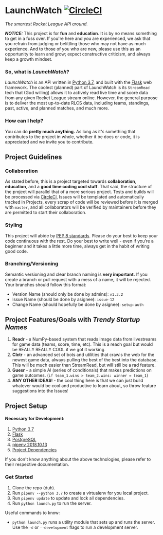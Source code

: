 # LaunchWatch [![CircleCI](https://circleci.com/gh/elliott-maguire/launchwatch.svg?style=svg&circle-token=2f58c0ef74352215db889dcefbbc54d0f52b7a1e)](https://circleci.com/gh/elliott-maguire/launchwatch)

*The smartest Rocket League API around.*

***NOTICE:*** This project is for **fun** and **education**.
It is by no means something to get in a fuss over. If you're here and you are experienced, we ask that you refrain from judging or belittling those who may not have as much experience. And to those of you who are new, please use this as an opportunity to learn and grow; expect constructive criticism, and always keep a growth mindset.

### So, what is *LaunchWatch*?
*LaunchWatch* is an API written in [Python 3.7](https://www.python.org/downloads/release/python-370/), and built with the [Flask](http://flask.pocoo.org/) web framework. The coolest (planned) part of LaunchWatch is its `StreamRead` tech that (God willing) allows it to actively read live time and score data from any given Rocket League stream online. However, the general purpose is to deliver the most up-to-date RLCS data, including teams, standings, past, active, and planned matches, and much more.

### How can I help?
You can do **pretty much anything.** As long as it's something that contributes to the project in whole, whether it be docs or code, it is appreciated and we invite you to contribute.

## Project Guidelines

### Collaboration
As stated before, this is a project targeted towards **collaboration**, **education**, and a **good time coding cool stuff**. That said, the structure of the project will parallel that of a more serious project. Tests and builds will be processed via [CircleCI](https://circleci.com/product/), Issues will be templated and automatically tracked in Projects, every scrap of code will be reviewed before it is merged with `master`, and all collaborators will be verified by maintainers before they are permitted to start their collaboration. 

### Styling
This project will abide by [PEP 8 standards](https://www.python.org/dev/peps/pep-0008/). Please do your best to keep your code continuous with the rest. Do your best to write well - even if you're a beginner and it takes a little more time, always get in the habit of writing good code.

### Branching/Versioning
Semantic versioning and clear branch naming is **very important.** If you create a branch or pull request with a mess of a name, it will be rejected. Your branches should follow this format:

- Version Name (should only be done by admins): `v1.3.2`
- Issue Name (should be done by asignee): `issue-12`
- Change Name (should hopefully be done by asignee): `setup-auth`

## Project Features/Goals with *Trendy Startup Names*
1. **Readr** - a NumPy-based system that reads image data from livestreams for game data (teams, score, time, etc). This is a reach goal but would be REALLY REALLY COOL if we got it working.
2. **Clctr** - an advanced set of bots and utilities that crawls the web for the newest game data, always pulling the best of the best into the database. This will be much easier than StreamRead, but will still be a rad feature.
3. **Guesr** - a simple AI (series of conditionals) that makes predictions on game outcomes. (`if team_1.wins > team_2.wins: winner = team_1`)
4. **ANY OTHER IDEAS!** - the cool thing here is that we can just build whatever would be cool and productive to learn about, so throw feature suggestions into the Issues!

## Project Setup
#### Necessary for Development:
1. [Python 3.7](https://www.python.org/downloads/release/python-370/)
2. [Flask](http://flask.pocoo.org/)
3. [PostgreSQL](https://www.postgresql.org/download/)
4. [pipenv 2018.10.13](https://pipenv.readthedocs.io/en/latest/)
5. [Project Dependencies](https://github.com/elliott-maguire/launchwatch/blob/master/Pipfile)

If you don't know anything about the above technologies, please refer to their respective documentation.

### Get Started
1. Clone the repo (duh).
2. Run `pipenv --python 3.7` to create a virtualenv for you local project.
3. Run `pipenv update` to update and lock all dependencies.
4. Run `python launch.py` to run the server.

Useful commands to know:
- `python launch.py` runs a utility module that sets up and runs the server. Use the `-d` or `--development` flags to run a development server.